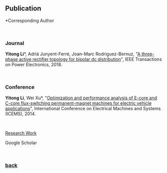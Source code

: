 <br />

## Publication

*Corresponding Author

<br />

### Journal

**Yitong Li***, Adrià Junyent-Ferré, Joan-Marc Rodriguez-Bernuz, "[A three-phase active rectifier topology for bipolar dc distribution](http://ieeexplore.ieee.org/document/7921443/#full-text-section)", IEEE Transactions on Power Electronics, 2018.  

<br />

### Conference

**Yitong Li**, Wei Xu*, "[Optimization and performance analysis of E-core and C-core flux-switching permanent-magnet machines for electric vehicle applications](https://ieeexplore.ieee.org/document/7013436/)", International Conference on Electrical Machines and Systems (ICEMS), 2014.

<br />

[Research Work](https://yt-li.github.io/research)

Google Scholar

<br />

### [back](https://yt-li.github.io/)
